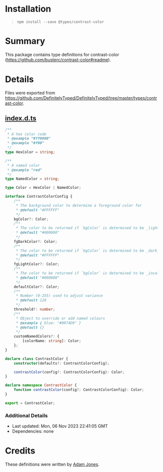 # Installation
> `npm install --save @types/contrast-color`

# Summary
This package contains type definitions for contrast-color (https://github.com/busterc/contrast-color#readme).

# Details
Files were exported from https://github.com/DefinitelyTyped/DefinitelyTyped/tree/master/types/contrast-color.
## [index.d.ts](https://github.com/DefinitelyTyped/DefinitelyTyped/tree/master/types/contrast-color/index.d.ts)
````ts
/**
 * A hex color code
 * @example "#ff0000"
 * @example "#f00"
 */
type HexColor = string;

/**
 * A named color
 * @example "red"
 */
type NamedColor = string;

type Color = HexColor | NamedColor;

interface ContrastColorConfig {
    /**
     * The background color to determine a foreground color for
     * @default "#FFFFFF"
     */
    bgColor?: Color;
    /**
     * The color to be returned if `bgColor` is determined to be _light_
     * @default "#000000"
     */
    fgDarkColor?: Color;
    /**
     * The color to be returned if `bgColor` is determined to be _dark_
     * @default "#FFFFFF"
     */
    fgLightColor?: Color;
    /**
     * The color to be returned if `bgColor` is determined to be _invalid_
     * @default "#000000"
     */
    defaultColor?: Color;
    /**
     * Number (0-255) used to adjust variance
     * @default 128
     */
    threshold?: number;
    /**
     * Object to override or add named colours
     * @example { blue: "#0074D9" }
     * @default {}
     */
    customNamedColors?: {
        [colorName: string]: Color;
    };
}

declare class ContrastColor {
    constructor(defaults?: ContrastColorConfig);

    contrastColor(config?: ContrastColorConfig): Color;
}

declare namespace ContrastColor {
    function contrastColor(config?: ContrastColorConfig): Color;
}

export = ContrastColor;

````

### Additional Details
 * Last updated: Mon, 06 Nov 2023 22:41:05 GMT
 * Dependencies: none

# Credits
These definitions were written by [Adam Jones](https://github.com/domdomegg).
